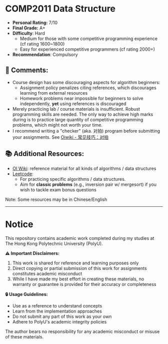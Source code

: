 # COMP2011 Data Structure

- **Personal Rating:** 7/10
- **Final Grade:** A+
- **Difficulty**: Hard
  - Medium for those with some competitive programming experience (cf rating 1600~1800)
  - Easy for experienced competitive programmers (cf rating 2000+)
- **Recommendation**: Compulsory
  
## 💭 Comments:
- Course design has some discouraging aspects for algorithm beginners:
  + Assignment policy penalizes citing references, which discourages learning from external resources
  + Homework problems near impossible for beginners to solve independently, **yet** using references is discouraged
- Merely practicing lab / course materials is insufficient. Robust programming skills are needed. The only way to achieve high marks during is to practice large quantity of competitive programming problems, which might not worth your time.
- I recommend writing a "checker" (aka. 对拍) program before submitting your assignments. See [Oiwiki - 常见技巧：对拍](https://oi-wiki.org/contest/common-tricks/#%E5%AF%B9%E6%8B%8D)

## 📚 Additional Resources:
- [OI Wiki](https://oi-wiki.org/ds/): reference material for all kinds of algorithms / data structures
- [Leetcode](https://leetcode.com):
  - For practicing specific algorithms / data structures.
  - Aim for **classic problems** (e.g., inversion pair w/ mergesort) if you wish to tackle exam bonus questions

Note: Some resources may be in Chinese/English

---

# Notice

This repository contains academic work completed during my studies at The Hong Kong Polytechnic University (PolyU). 

**⚠️ Important Disclaimers:**
1. This work is shared for reference and learning purposes only
2. Direct copying or partial submission of this work for assignments constitutes academic misconduct
3. While I have made my best effort in creating these materials, no warranty or guarantee is provided for their accuracy or completeness

**🔒 Usage Guidelines:**
- Use as a reference to understand concepts
- Learn from the implementation approaches
- Do not submit any part of this work as your own
- Adhere to PolyU's academic integrity policies

The author bears no responsibility for any academic misconduct or misuse of these materials.

